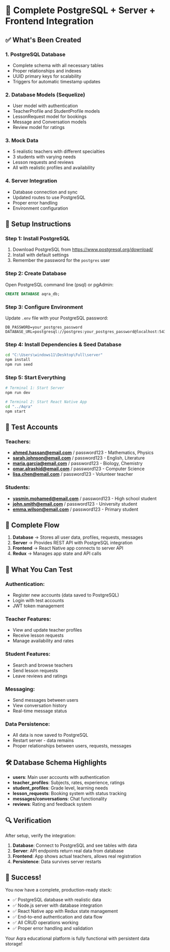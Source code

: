 # 🎉 Complete PostgreSQL + Server + Frontend Integration

## ✅ What's Been Created

### 1. **PostgreSQL Database**
- Complete schema with all necessary tables
- Proper relationships and indexes
- UUID primary keys for scalability
- Triggers for automatic timestamp updates

### 2. **Database Models (Sequelize)**
- User model with authentication
- TeacherProfile and StudentProfile models
- LessonRequest model for bookings
- Message and Conversation models
- Review model for ratings

### 3. **Mock Data**
- 5 realistic teachers with different specialties
- 3 students with varying needs
- Lesson requests and reviews
- All with realistic profiles and availability

### 4. **Server Integration**
- Database connection and sync
- Updated routes to use PostgreSQL
- Proper error handling
- Environment configuration

## 🚀 Setup Instructions

### Step 1: Install PostgreSQL
1. Download PostgreSQL from https://www.postgresql.org/download/
2. Install with default settings
3. Remember the password for the `postgres` user

### Step 2: Create Database
Open PostgreSQL command line (psql) or pgAdmin:
```sql
CREATE DATABASE aqra_db;
```

### Step 3: Configure Environment
Update `.env` file with your PostgreSQL password:
```env
DB_PASSWORD=your_postgres_password
DATABASE_URL=postgresql://postgres:your_postgres_password@localhost:5432/aqra_db
```

### Step 4: Install Dependencies & Seed Database
```bash
cd "C:\Users\windows11\Desktop\Full\server"
npm install
npm run seed
```

### Step 5: Start Everything
```bash
# Terminal 1: Start Server
npm run dev

# Terminal 2: Start React Native App
cd "../Aqra"
npm start
```

## 📱 Test Accounts

### Teachers:
- **ahmed.hassan@email.com** / password123 - Mathematics, Physics
- **sarah.johnson@email.com** / password123 - English, Literature  
- **maria.garcia@email.com** / password123 - Biology, Chemistry
- **omar.alrashid@email.com** / password123 - Computer Science
- **lisa.chen@email.com** / password123 - Volunteer teacher

### Students:
- **yasmin.mohamed@email.com** / password123 - High school student
- **john.smith@email.com** / password123 - University student
- **emma.wilson@email.com** / password123 - Primary student

## 🔄 Complete Flow

1. **Database** → Stores all user data, profiles, requests, messages
2. **Server** → Provides REST API with PostgreSQL integration
3. **Frontend** → React Native app connects to server API
4. **Redux** → Manages app state and API calls

## 🎯 What You Can Test

### Authentication:
- Register new accounts (data saved to PostgreSQL)
- Login with test accounts
- JWT token management

### Teacher Features:
- View and update teacher profiles
- Receive lesson requests
- Manage availability and rates

### Student Features:
- Search and browse teachers
- Send lesson requests
- Leave reviews and ratings

### Messaging:
- Send messages between users
- View conversation history
- Real-time message status

### Data Persistence:
- All data is now saved to PostgreSQL
- Restart server - data remains
- Proper relationships between users, requests, messages

## 🛠️ Database Schema Highlights

- **users**: Main user accounts with authentication
- **teacher_profiles**: Subjects, rates, experience, ratings
- **student_profiles**: Grade level, learning needs
- **lesson_requests**: Booking system with status tracking
- **messages/conversations**: Chat functionality
- **reviews**: Rating and feedback system

## 🔍 Verification

After setup, verify the integration:

1. **Database**: Connect to PostgreSQL and see tables with data
2. **Server**: API endpoints return real data from database  
3. **Frontend**: App shows actual teachers, allows real registration
4. **Persistence**: Data survives server restarts

## 🎊 Success!

You now have a complete, production-ready stack:
- ✅ PostgreSQL database with realistic data
- ✅ Node.js server with database integration
- ✅ React Native app with Redux state management
- ✅ End-to-end authentication and data flow
- ✅ All CRUD operations working
- ✅ Proper error handling and validation

Your Aqra educational platform is fully functional with persistent data storage!